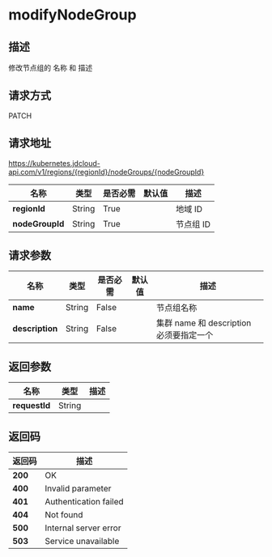 # modifyNodeGroup


## 描述
修改节点组的 名称 和 描述

## 请求方式
PATCH

## 请求地址
https://kubernetes.jdcloud-api.com/v1/regions/{regionId}/nodeGroups/{nodeGroupId}

|名称|类型|是否必需|默认值|描述|
|---|---|---|---|---|
|**regionId**|String|True| |地域 ID|
|**nodeGroupId**|String|True| |节点组 ID|

## 请求参数
|名称|类型|是否必需|默认值|描述|
|---|---|---|---|---|
|**name**|String|False| |节点组名称|
|**description**|String|False| |集群 name 和 description 必须要指定一个|


## 返回参数
|名称|类型|描述|
|---|---|---|
|**requestId**|String| |


## 返回码
|返回码|描述|
|---|---|
|**200**|OK|
|**400**|Invalid parameter|
|**401**|Authentication failed|
|**404**|Not found|
|**500**|Internal server error|
|**503**|Service unavailable|
